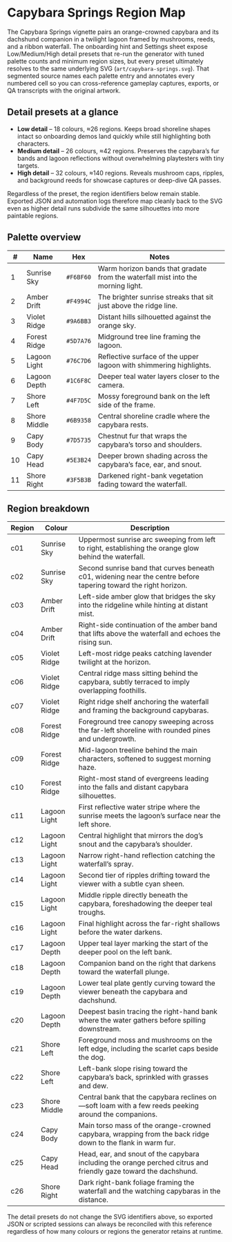 # Capybara Springs Region Map

The Capybara Springs vignette pairs an orange-crowned capybara and its
dachshund companion in a twilight lagoon framed by mushrooms, reeds, and a
ribbon waterfall. The onboarding hint and Settings sheet expose Low/Medium/High
detail presets that re-run the generator with tuned palette counts and minimum
region sizes, but every preset ultimately resolves to the same underlying SVG
(`art/capybara-springs.svg`). That segmented source names each palette entry and
annotates every numbered cell so you can cross-reference gameplay captures,
exports, or QA transcripts with the original artwork.

## Detail presets at a glance

- **Low detail** – 18 colours, ≈26 regions. Keeps broad shoreline shapes intact so
  onboarding demos land quickly while still highlighting both characters.
- **Medium detail** – 26 colours, ≈42 regions. Preserves the capybara’s fur bands
  and lagoon reflections without overwhelming playtesters with tiny targets.
- **High detail** – 32 colours, ≈140 regions. Reveals mushroom caps, ripples, and
  background reeds for showcase captures or deep-dive QA passes.

Regardless of the preset, the region identifiers below remain stable. Exported
JSON and automation logs therefore map cleanly back to the SVG even as higher
detail runs subdivide the same silhouettes into more paintable regions.

## Palette overview

| # | Name | Hex | Notes |
| - | ---- | --- | ----- |
| 1 | Sunrise Sky | `#F6BF60` | Warm horizon bands that gradate from the waterfall mist into the morning light. |
| 2 | Amber Drift | `#F4994C` | The brighter sunrise streaks that sit just above the ridge line. |
| 3 | Violet Ridge | `#9A6BB3` | Distant hills silhouetted against the orange sky. |
| 4 | Forest Ridge | `#5D7A76` | Midground tree line framing the lagoon. |
| 5 | Lagoon Light | `#76C7D6` | Reflective surface of the upper lagoon with shimmering highlights. |
| 6 | Lagoon Depth | `#1C6F8C` | Deeper teal water layers closer to the camera. |
| 7 | Shore Left | `#4F7D5C` | Mossy foreground bank on the left side of the frame. |
| 8 | Shore Middle | `#6B9358` | Central shoreline cradle where the capybara rests. |
| 9 | Capy Body | `#7D5735` | Chestnut fur that wraps the capybara’s torso and shoulders. |
| 10 | Capy Head | `#5E3B24` | Deeper brown shading across the capybara’s face, ear, and snout. |
| 11 | Shore Right | `#3F5B3B` | Darkened right-bank vegetation fading toward the waterfall. |

## Region breakdown

| Region | Colour | Description |
| ------ | ------ | ----------- |
| c01 | Sunrise Sky | Uppermost sunrise arc sweeping from left to right, establishing the orange glow behind the waterfall. |
| c02 | Sunrise Sky | Second sunrise band that curves beneath c01, widening near the centre before tapering toward the right horizon. |
| c03 | Amber Drift | Left-side amber glow that bridges the sky into the ridgeline while hinting at distant mist. |
| c04 | Amber Drift | Right-side continuation of the amber band that lifts above the waterfall and echoes the rising sun. |
| c05 | Violet Ridge | Left-most ridge peaks catching lavender twilight at the horizon. |
| c06 | Violet Ridge | Central ridge mass sitting behind the capybara, subtly terraced to imply overlapping foothills. |
| c07 | Violet Ridge | Right ridge shelf anchoring the waterfall and framing the background capybaras. |
| c08 | Forest Ridge | Foreground tree canopy sweeping across the far-left shoreline with rounded pines and undergrowth. |
| c09 | Forest Ridge | Mid-lagoon treeline behind the main characters, softened to suggest morning haze. |
| c10 | Forest Ridge | Right-most stand of evergreens leading into the falls and distant capybara silhouettes. |
| c11 | Lagoon Light | First reflective water stripe where the sunrise meets the lagoon’s surface near the left shore. |
| c12 | Lagoon Light | Central highlight that mirrors the dog’s snout and the capybara’s shoulder. |
| c13 | Lagoon Light | Narrow right-hand reflection catching the waterfall’s spray. |
| c14 | Lagoon Light | Second tier of ripples drifting toward the viewer with a subtle cyan sheen. |
| c15 | Lagoon Light | Middle ripple directly beneath the capybara, foreshadowing the deeper teal troughs. |
| c16 | Lagoon Light | Final highlight across the far-right shallows before the water darkens. |
| c17 | Lagoon Depth | Upper teal layer marking the start of the deeper pool on the left bank. |
| c18 | Lagoon Depth | Companion band on the right that darkens toward the waterfall plunge. |
| c19 | Lagoon Depth | Lower teal plate gently curving toward the viewer beneath the capybara and dachshund. |
| c20 | Lagoon Depth | Deepest basin tracing the right-hand bank where the water gathers before spilling downstream. |
| c21 | Shore Left | Foreground moss and mushrooms on the left edge, including the scarlet caps beside the dog. |
| c22 | Shore Left | Left-bank slope rising toward the capybara’s back, sprinkled with grasses and dew. |
| c23 | Shore Middle | Central bank that the capybara reclines on—soft loam with a few reeds peeking around the companions. |
| c24 | Capy Body | Main torso mass of the orange-crowned capybara, wrapping from the back ridge down to the flank in warm fur. |
| c25 | Capy Head | Head, ear, and snout of the capybara including the orange perched citrus and friendly gaze toward the dachshund. |
| c26 | Shore Right | Dark right-bank foliage framing the waterfall and the watching capybaras in the distance. |

The detail presets do not change the SVG identifiers above, so exported JSON or
scripted sessions can always be reconciled with this reference regardless of how
many colours or regions the generator retains at runtime.
